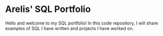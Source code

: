# Arelis' SQL Portfolio
Hello and welcome to my SQL portfolio! In this code repository, I will share examples of SQL I have written and projects I have worked on.
